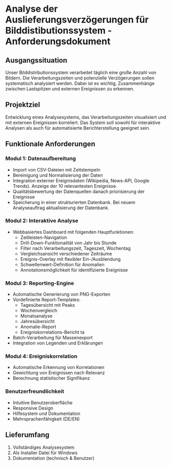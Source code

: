 # Analyse der Auslieferungsverzögerungen für Bilddistibutionssystem - Anforderungsdokument

## Ausgangssituation
Unser Bilddistributionssystem verarbeitet täglich eine große Anzahl von Bildern. Die Verarbeitungszeiten und potenzielle Verzögerungen sollen systematisch analysiert werden. Dabei ist es wichtig, Zusammenhänge zwischen Lastspitzen und externen Ereignissen zu erkennen.

## Projektziel
Entwicklung eines Analysesystems, das Verarbeitungszeiten visualisiert und mit externen Ereignissen korreliert. Das System soll sowohl für interaktive Analysen als auch für automatisierte Berichterstellung geeignet sein.

## Funktionale Anforderungen

### Modul 1: Datenaufbereitung
- Import von CSV-Dateien mit Zeitstempeln
- Bereinigung und Normalisierung der Daten
- Integration externer Ereignisdaten (Wikipedia, News-API, Google Trends). Anzeige der 10 relevantesten Ereignisse.
- Qualitätsbewertung der Datenquellen danach priorisierung der Ereignisse
- Speicherung in einer strukturierten Datenbank. Bei neuem Analyseauftrag aktualisierung der Datenbank.

### Modul 2: Interaktive Analyse
- Webbasiertes Dashboard mit folgenden Hauptfunktionen:
  * Zeitleisten-Navigation
  * Drill-Down-Funktionalität von Jahr bis Stunde
  * Filter nach Verarbeitungszeit, Tageszeit, Wochentag
  * Vergleichsansicht verschiedener Zeiträume
  * Ereignis-Overlay mit flexibler Ein-/Ausblendung
  * Schwellenwert-Definition für Anomalien
  * Annotationsmöglichkeit für identifizierte Ereignisse

### Modul 3: Reporting-Engine
- Automatische Generierung von PNG-Exporten
- Vordefinierte Report-Templates:
  * Tagesübersicht mit Peaks
  * Wochenvergleich
  * Monatsanalyse
  * Jahresübersicht
  * Anomalie-Report
  * Ereigniskorrelations-Bericht
ta
- Batch-Verarbeitung für Massenexport
- Integration von Legenden und Erklärungen

### Modul 4: Ereigniskorrelation
- Automatische Erkennung von Korrelationen
- Gewichtung von Ereignissen nach Relevanz
- Berechnung statistischer Signifikanz



### Benutzerfreundlichkeit
- Intuitive Benutzeroberfläche
- Responsive Design
- Hilfesystem und Dokumentation
- Mehrsprachenfähigkeit (DE/EN)

## Lieferumfang
1. Vollständiges Analysesystem
2. Als Installer Datei für Windows
3. Dokumentation (technisch & Benutzer)
